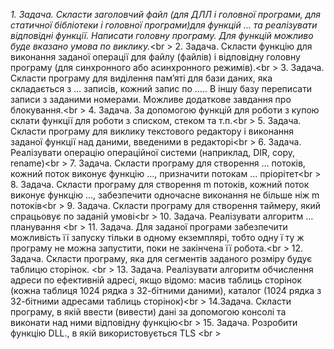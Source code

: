 <i>1. Задача. Скласти заголовчий файл  (для ДЛЛ і головної програми, для статичної бібліотеки і головної програми)для функцій … та реалізувати відповідні функції. Написати головну програму. Для функцій можливо буде вказано умова по виклику.</i><br \>
2. Задача. Скласти функцію для виконання заданої операції для файлу (файлів) і відповідну головну програму (для синхронного або асинхронного режимів).<br \>
3. Задача. Скласти програму для виділення пам’яті для бази даних, яка складається з … записів, кожний запис по ….. В іншу базу переписати записи з заданими номерами. Можливе додаткове завдання про блокування.<br \>
4. Задача. За допомогою функцій для роботи з купою склати функції для роботи з списком, стеком та т.п.<br \>
5. Задача. Скласти програму для виклику текстового редактору і виконання заданої функції над даними, введеними в редакторі<br \>
6. Задача. Реалізувати операцію операційної системи (наприклад, DIR, copy, rename)<br \>
7. Задача. Скласти програму для створення … потоків, кожний поток виконує функцію …, призначити потокам … пріорітет<br \>
8. Задача. Скласти програму для створення m потоків, кожний поток виконує функцію …, забезпечити одночасне виконання не більше ніж m потоків<br \>
9. Задача. Скласти програму для створення таймеру, який спрацьовує по заданій умові<br \>
10. Задача. Реалізувати алгоритм … планування <br \>
11. Задача. Для заданої програми забезпечити можливість її запуску тільки в одному екземплярі, тобто одну ї ту ж програму не можна запустити, поки не закінчена її робота.<br \>
12. Задача. Скласти програму, яка для сегментів заданого розміру будує таблицю сторінок. <br \>
13. Задача. Реалізувати алгоритм обчислення адреси по ефективній адресі, якщо відомо: масив таблиць сторінок (кожна таблиця 1024 рядка з 32-бітними даними), каталог (1024 рядка з 32-бітними адресами таблиць сторінок)<br \>
14.Задача. Скласти програму, в якій ввести (вивести) дані за допомогою консолі та  виконати над ними відповідну функцію<br \>
15. Задача. Розробити функцію DLL., в якій використовується TLS		<br \>
